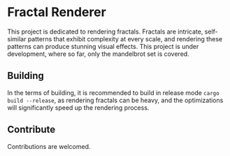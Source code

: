 # Fractal Renderer

This project is dedicated to rendering fractals. Fractals are intricate, self-similar patterns that exhibit complexity at every scale, and rendering these patterns can produce stunning visual effects. This project is under development, where so far, only the mandelbrot set is covered. 

## Building

In the terms of building, it is recommended to build in release mode `cargo build --release`, as rendering fractals can be heavy, and the optimizations will significantly speed up the rendering process.

## Contribute

Contributions are welcomed.
